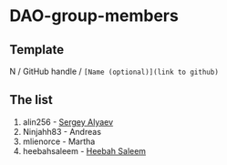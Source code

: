 # DAO-group-members
## Template
N / GitHub handle / `[Name (optional)](link to github)`
## The list
1. alin256 - [Sergey Alyaev](https://github.com/alin256)
2. Ninjahh83 - Andreas
3. mlienorce - Martha
4. heebahsaleem - [Heebah Saleem](https://github.com/heebahsaleem/)
